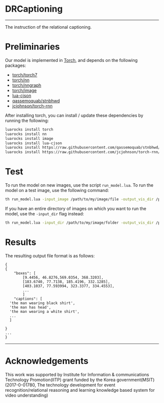 # DRCaptioning
---
The instruction of the relational captioning.

# Preliminaries
Our model is implemented in [Torch](http://torch.ch/), and depends on the following packages: 
* [torch/torch7](https://github.com/torch/torch7)
* [torch/nn](https://github.com/torch/nn) 
* [torch/nngraph](https://github.com/torch/nngraph) 
* [torch/image](https://github.com/torch/image) 
* [lua-cjson](https://luarocks.org/modules/luarocks/lua-cjson)
* [qassemoquab/stnbhwd](https://github.com/qassemoquab/stnbhwd)
* [jcjohnson/torch-rnn](https://github.com/jcjohnson/torch-rnn)

After installing torch, you can install / update these dependencies by running the following:
```bash
luarocks install torch
luarocks install nn
luarocks install image
luarocks install lua-cjson
luarocks install https://raw.githubusercontent.com/qassemoquab/stnbhwd/master/stnbhwd-scm-1.rockspec
luarocks install https://raw.githubusercontent.com/jcjohnson/torch-rnn/master/torch-rnn-scm-1.rockspec
```

# Test

To run the model on new images, use the script `run_model.lua`. To run the model on a test image,
use the following command:

```bash
th run_model.lua -input_image /path/to/my/image/file -output_vis_dir /path/to/the/output/folder
```


If you have an entire directory of images on which you want to run the model, use the `-input_dir` flag instead:

```bash
th run_model.lua -input_dir /path/to/my/image/folder -output_vis_dir /path/to/the/output/folder
```


# Results 
The resulting output file format is as follows:

```
{
{
	"boxes": [
		[9.4456, 46.8276,569.0354, 368.3203],
		[183.6740, 77.7138, 185.4196, 332.1285],
		[403.1037, 77.593994, 323.3377, 334.4553],
		...
		]
	"captions": [
  'the man wearing black shirt',
  'the man has head',
  'the man wearing a white shirt',
  ...
  ]
  
}
...
}
```





----
# Acknowledgements

This work was supported by Institute for Information & communications Technology Promotion(IITP) grant funded by the Korea government(MSIT) (2017-0-01780, The technology development for event recognition/relational reasoning and learning knowledge based system for video understanding)
